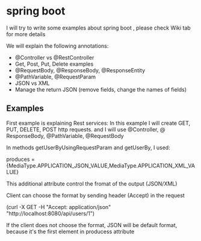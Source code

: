 # spring boot
I will try to write some examples about spring boot , please check Wiki tab for more details

We will explain the following annotations:
- @Controller vs @RestController
- Get, Post, Put, Delete examples
- @RequestBody, @ResponseBody, @ResponseEntity
- @PathVariable, @RequestParam
- JSON vs XML
- Manage the return JSON (remove fields, change the names of fields)

Examples
-----------------------------------------------------------------
First example is explaining Rest services: In this example I will create GET, PUT, DELETE, POST http requests.
and I will use @Controller, @ ResponseBody, @PathVariable, @RequestBody

In methods getUserByUsingRequestParam and getUserBy, I used:

produces = {MediaType.APPLICATION_JSON_VALUE,MediaType.APPLICATION_XML_VALUE}

This additional attribute control the fromat of the output (JSON/XML)

Client can choose the format by sending header (Accept) in the request

(curl -X GET -H "Accept: application/json"  "http://localhost:8080/api/users/1")

If the client does not choose the format, JSON will be default format, because it's the first element in producess attribute
